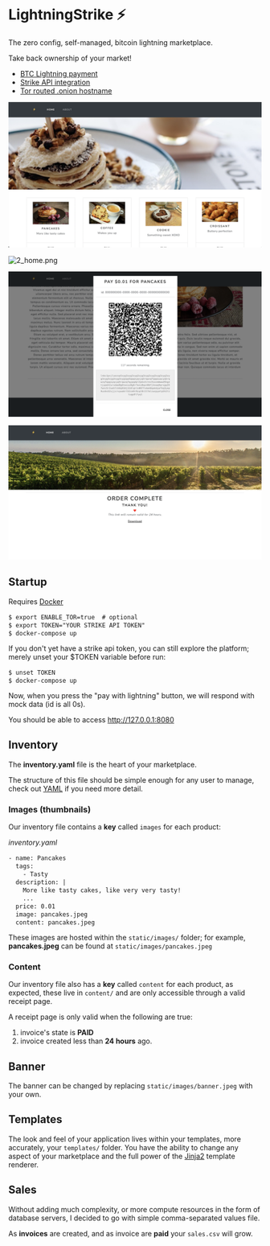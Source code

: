 # **LightningStrike ⚡**

The zero config, self-managed, bitcoin lightning marketplace.

Take back ownership of your market!

  * [BTC Lightning payment](https://lightning.network/)
  * [Strike API integration](https://developer.strike.me/en/)
  * [Tor routed .onion hostname](https://www.torproject.org/)

![1_home.png](/screenshoots/1_home.png)

![2_home.png](/screenshoots/2_product.png)

![3_home.png](/screenshoots/3_pay_with_lightning.png)

![4_home.png](/screenshoots/4_thankyou.png)


## Startup

Requires [Docker](https://www.docker.com/get-started)

```
$ export ENABLE_TOR=true  # optional
$ export TOKEN="YOUR STRIKE API TOKEN"
$ docker-compose up
```

If you don't yet have a strike api token, you can still explore the platform;
merely unset your $TOKEN variable before run:

```
$ unset TOKEN
$ docker-compose up
```

Now, when you press the "pay with lightning" button, we will respond with mock data (id is all 0s).

You should be able to access http://127.0.0.1:8080


## Inventory

The **inventory.yaml** file is the heart of your marketplace.

The structure of this file should be simple enough for any user to manage,
check out [YAML](https://yaml.org/) if you need more detail.

### Images (thumbnails)

Our inventory file contains a **key** called `images` for each product:

*inventory.yaml*
```
- name: Pancakes
  tags:
    - Tasty
  description: |
    More like tasty cakes, like very very tasty!
    ...
  price: 0.01
  image: pancakes.jpeg
  content: pancakes.jpeg
```

These images are hosted within the `static/images/` folder; for example,
**pancakes.jpeg** can be found at `static/images/pancakes.jpeg`


### Content

Our inventory file also has a **key** called `content` for each product,
as expected, these live in `content/` and are only accessible through a valid
receipt page.

A receipt page is only valid when the following are true:

  1. invoice's state is **PAID**
  2. invoice created less than **24 hours** ago.


## Banner

The banner can be changed by replacing `static/images/banner.jpeg` with your own.

## Templates

The look and feel of your application lives within your templates, more
accurately, your `templates/` folder. You have the ability to change any
aspect of your marketplace and the full power of the
[Jinja2](https://jinja2docs.readthedocs.io/en/stable/templates.html) template
renderer.


## Sales

Without adding much complexity, or more compute resources in the form of
database servers, I decided to go with simple comma-separated values file.

As **invoices** are created, and as invoice are **paid** your `sales.csv` will grow.

